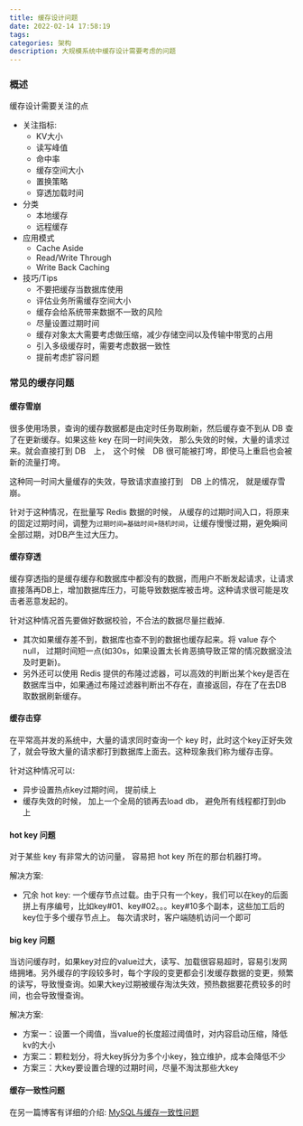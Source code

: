```yaml
---
title: 缓存设计问题
date: 2022-02-14 17:58:19
tags:
categories: 架构
description: 大规模系统中缓存设计需要考虑的问题
---
```


### 概述

缓存设计需要关注的点


- 关注指标:
    - KV大小
    - 读写峰值
    - 命中率
    - 缓存空间大小
    - 置换策略
    - 穿透加载时间
- 分类
  - 本地缓存
  - 远程缓存
- 应用模式
  - Cache Aside
  - Read/Write Through
  - Write Back Caching
- 技巧/Tips
  - 不要把缓存当数据库使用
  - 评估业务所需缓存空间大小
  - 缓存会给系统带来数据不一致的风险
  - 尽量设置过期时间
  - 缓存对象太大需要考虑做压缩，减少存储空间以及传输中带宽的占用
  - 引入多级缓存时，需要考虑数据一致性
  - 提前考虑扩容问题




### 常见的缓存问题


#### 缓存雪崩

很多使用场景，查询的缓存数据都是由定时任务取刷新，然后缓存查不到从 DB 查了在更新缓存。如果这些 key 在同一时间失效， 那么失效的时候，大量的请求过来。就会直接打到 DB　上，　这个时候　DB 很可能被打垮，即使马上重启也会被新的流量打垮。

这种同一时间大量缓存的失效，导致请求直接打到　DB 上的情况， 就是缓存雪崩。

针对于这种情况，在批量写 Redis 数据的时候， 从缓存的过期时间入口，将原来的固定过期时间，调整为`过期时间=基础时间+随机时间`，让缓存慢慢过期，避免瞬间全部过期，对DB产生过大压力。

#### 缓存穿透

缓存穿透指的是缓存缓存和数据库中都没有的数据，而用户不断发起请求，让请求直接落再DB上，增加数据库压力，可能导致数据库被击垮。这种请求很可能是攻击者恶意发起的。

针对这种情况首先要做好数据校验，不合法的数据尽量拦截掉.
- 其次如果缓存差不到，数据库也查不到的数据也缓存起来。将 value 存个null， 过期时间短一点(如30s，如果设置太长肯恶搞导致正常的情况数据没法及时更新)。 
- 另外还可以使用 Redis 提供的布隆过滤器，可以高效的判断出某个key是否在数据库当中，如果通过布隆过滤器判断出不存在，直接返回，存在了在去DB取数据刷新缓存。

#### 缓存击穿

在平常高并发的系统中，大量的请求同时查询一个 key 时，此时这个key正好失效了，就会导致大量的请求都打到数据库上面去。这种现象我们称为缓存击穿。

针对这种情况可以:
- 异步设置热点key过期时间， 提前续上
- 缓存失效的时候， 加上一个全局的锁再去load db， 避免所有线程都打到db上

#### hot key 问题

对于某些 key 有非常大的访问量， 容易把 hot key 所在的那台机器打垮。

解决方案:
- 冗余 hot key: 一个缓存节点过载。由于只有一个key，我们可以在key的后面拼上有序编号，比如key#01、key#02。。。key#10多个副本，这些加工后的key位于多个缓存节点上。 每次请求时，客户端随机访问一个即可

#### big key 问题

当访问缓存时，如果key对应的value过大，读写、加载很容易超时，容易引发网络拥堵。另外缓存的字段较多时，每个字段的变更都会引发缓存数据的变更，频繁的读写，导致慢查询。如果大key过期被缓存淘汰失效，预热数据要花费较多的时间，也会导致慢查询。

解决方案:
- 方案一：设置一个阈值，当value的长度超过阈值时，对内容启动压缩，降低kv的大小
- 方案二：颗粒划分，将大key拆分为多个小key，独立维护，成本会降低不少
- 方案三：大key要设置合理的过期时间，尽量不淘汰那些大key

#### 缓存一致性问题

在另一篇博客有详细的介绍: [MySQL与缓存一致性问题](https://haobin.work/2021/10/18/%E6%9E%B6%E6%9E%84%E6%BA%90%E7%A0%81/MySQL%E4%B8%8E%E7%BC%93%E5%AD%98%E4%B8%80%E8%87%B4%E6%80%A7%E9%97%AE%E9%A2%98/)


#### 






